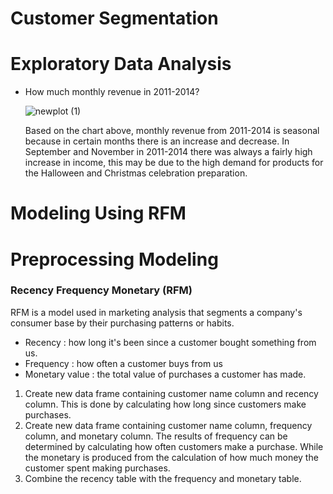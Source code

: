 # Customer Segmentation
# Exploratory Data Analysis
- How much monthly revenue in 2011-2014?

  ![newplot (1)](https://user-images.githubusercontent.com/113869968/201445272-099f359c-3646-43b3-8503-14581c286291.png)
  
  Based on the chart above, monthly revenue from 2011-2014 is seasonal because in certain months there is an increase and decrease. In September and November in 2011-2014 there was always a fairly high increase in income, this may be due to the high demand for products for the Halloween and Christmas celebration preparation.
  
# Modeling Using RFM
# Preprocessing Modeling
### Recency Frequency Monetary (RFM)

RFM is a model used in marketing analysis that segments a company's consumer base by their purchasing patterns or habits. 

- Recency : how long it's been since a customer bought something from us.
- Frequency : how often a customer buys from us
- Monetary value : the total value of purchases a customer has made.

1. Create new data frame containing customer name column and recency column. This is done by calculating how long since customers make purchases.
2. Create new data frame containing customer name column, frequency column, and monetary column. The results of frequency can be determined by calculating how often customers make a purchase. While the monetary is produced from the calculation of how much money the customer spent making purchases.
3. Combine the recency table with the frequency and monetary table.
